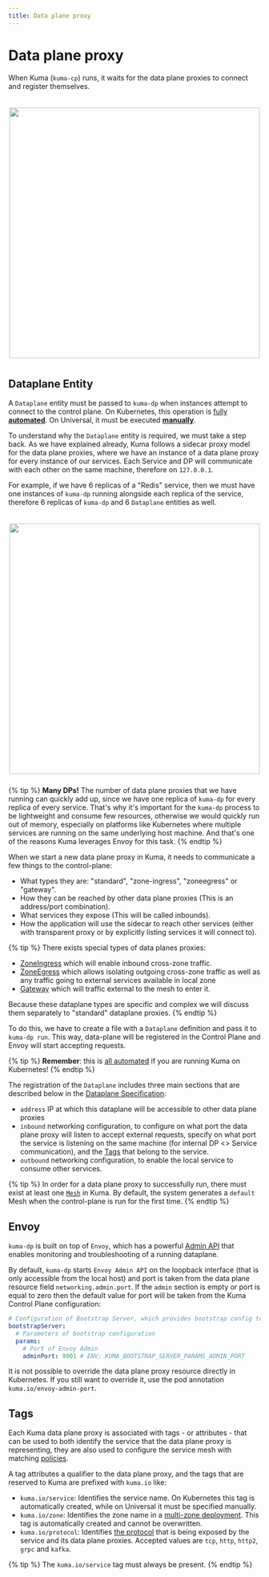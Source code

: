 ```yaml
---
title: Data plane proxy
---
```

# Data plane proxy

When Kuma (`kuma-cp`) runs, it waits for the data plane proxies to connect and register themselves.

<center>
<img src="/assets/images/docs/0.4.0/diagram-10.jpg" alt="" style="width: 500px; padding-top: 20px; padding-bottom: 10px;"/>
</center>

## Dataplane Entity

A `Dataplane` entity must be passed to `kuma-dp` when instances attempt to connect to the control plane.
On Kubernetes, this operation is [fully **automated**](dpp-on-kubernetes).
On Universal, it must be executed [**manually**](dpp-on-universal).

To understand why the `Dataplane` entity is required, we must take a step back. As we have explained already, Kuma follows a sidecar proxy model for the data plane proxies, where we have an instance of a data plane proxy for every instance of our services. Each Service and DP will communicate with each other on the same machine, therefore on `127.0.0.1`.

For example, if we have 6 replicas of a "Redis" service, then we must have one instances of `kuma-dp` running alongside each replica of the service, therefore 6 replicas of `kuma-dp` and 6 `Dataplane` entities as well.

<center>
<img src="/assets/images/docs/0.4.0/diagram-11.jpg" alt="" style="width: 500px; padding-top: 20px; padding-bottom: 10px;"/>
</center>

{% tip %}
**Many DPs!** The number of data plane proxies that we have running can quickly add up, since we have one replica of `kuma-dp` for every replica of every service. That's why it's important for the `kuma-dp` process to be lightweight and consume few resources, otherwise we would quickly run out of memory, especially on platforms like Kubernetes where multiple services are running on the same underlying host machine. And that's one of the reasons Kuma leverages Envoy for this task.
{% endtip %}

When we start a new data plane proxy in Kuma, it needs to communicate a few things to the control-plane: 

- What types they are: "standard", "zone-ingress", "zoneegress" or "gateway".
- How they can be reached by other data plane proxies (This is an address/port combination).
- What services they expose (This will be called inbounds).
- How the application will use the sidecar to reach other services (either with transparent proxy or by explicitly listing services it will connect to).

{% tip %}
There exists special types of data planes proxies:

- [ZoneIngress](zone-ingress) which will enable inbound cross-zone traffic.
- [ZoneEgress](zoneegress) which allows isolating outgoing cross-zone
  traffic as well as any traffic going to external services available in local
  zone
- [Gateway](gateway) which will traffic external to the mesh to enter it.

Because these dataplane types are specific and complex we will discuss them separately to "standard" dataplane proxies.
{% endtip %}

To do this, we have to create a file with a `Dataplane` definition and pass it to `kuma-dp run`. This way, data-plane will be registered in the Control Plane and Envoy will start accepting requests.

{% tip %}
**Remember**: this is [all automated](dpp-on-kubernetes) if you are running Kuma on Kubernetes!
{% endtip %}

The registration of the `Dataplane` includes three main sections that are described below in the [Dataplane Specification](../reference/dpp-specification):

* `address` IP at which this dataplane will be accessible to other data plane proxies
* `inbound` networking configuration, to configure on what port the data plane proxy will listen to accept external requests, specify on what port the service is listening on the same machine (for internal DP <> Service communication), and the [Tags](#tags) that belong to the service. 
* `outbound` networking configuration, to enable the local service to consume other services.

{% tip %}
In order for a data plane proxy to successfully run, there must exist at least one [`Mesh`](../../policies/mesh) in Kuma.
By default, the system generates a `default` Mesh when the control-plane is run for the first time.
{% endtip %}

## Envoy

`kuma-dp` is built on top of `Envoy`, which has a powerful [Admin API](https://www.envoyproxy.io/docs/envoy/latest/operations/admin) that enables monitoring and troubleshooting of a running dataplane.

By default, `kuma-dp` starts `Envoy Admin API` on the loopback interface (that is only accessible from the local host)
and port is taken from the data plane resource field `networking.admin.port`. If the `admin` section is empty or port
is equal to zero then the default value for port will be taken from the Kuma Control Plane configuration:

```yaml
# Configuration of Bootstrap Server, which provides bootstrap config to Dataplanes
bootstrapServer:
  # Parameters of bootstrap configuration
  params:
    # Port of Envoy Admin
    adminPort: 9901 # ENV: KUMA_BOOTSTRAP_SERVER_PARAMS_ADMIN_PORT
```

It is not possible to override the data plane proxy resource directly in Kubernetes. If you still want to override it, use the pod annotation `kuma.io/envoy-admin-port`.

## Tags

Each Kuma data plane proxy is associated with tags - or attributes - that can be used to both identify the service that the data plane proxy is representing, they are also used to configure the service mesh with matching [policies](/policies).

A tag attributes a qualifier to the data plane proxy, and the tags that are reserved to Kuma are prefixed with `kuma.io` like:

* `kuma.io/service`: Identifies the service name. On Kubernetes this tag is automatically created, while on Universal it must be specified manually.
* `kuma.io/zone`: Identifies the zone name in a [multi-zone deployment](../deployments/multi-zone). This tag is automatically created and cannot be overwritten.
* `kuma.io/protocol`: Identifies [the protocol](../../policies/protocol-support-in-kuma) that is being exposed by the service and its data plane proxies. Accepted values are `tcp`, `http`, `http2`, `grpc` and `kafka`.

{% tip %}
The `kuma.io/service` tag must always be present.
{% endtip %}
